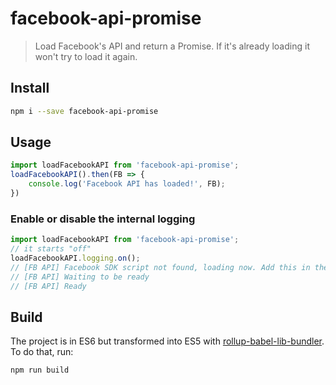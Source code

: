 # facebook-api-promise

> Load Facebook's API and return a Promise. If it's already loading it won't try to load it again.

## Install 
```sh
npm i --save facebook-api-promise
```

## Usage

```js
import loadFacebookAPI from 'facebook-api-promise';
loadFacebookAPI().then(FB => {
    console.log('Facebook API has loaded!', FB);
})
```

### Enable or disable the internal logging

```js
import loadFacebookAPI from 'facebook-api-promise';
// it starts "off"
loadFacebookAPI.logging.on();
// [FB API] Facebook SDK script not found, loading now. Add this in the document to have the API available sooner: <script src="//connect.facebook.net/en_US/sdk.js" async></script>
// [FB API] Waiting to be ready
// [FB API] Ready
```

## Build

The project is in ES6 but transformed into ES5 with [rollup-babel-lib-bundler](https://github.com/frostney/rollup-babel-lib-bundler). To do that, run:

```sh
npm run build
```
